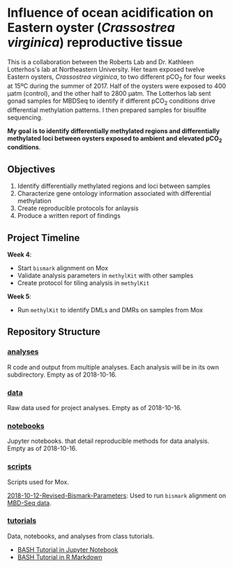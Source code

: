 # Influence of ocean acidification on Eastern oyster (*Crassostrea virginica*) reproductive tissue

This is a collaboration between the Roberts Lab and Dr. Kathleen Lotterhos's lab at Northeastern University. Her team exposed twelve Eastern oysters, *Crassostrea virginica*, to two different pCO<sub>2</sub> for four weeks at 15ºC during the summer of 2017. Half of the oysters were exposed to 400 µatm (control), and the other half to 2800 µatm. The Lotterhos lab sent gonad samples for MBDSeq to identify if different pCO<sub>2</sub> conditions drive differential methylation patterns. I then prepared samples for bisulfite sequencing.

**My goal is to identify differentially methylated regions and differentially methylated loci between oysters exposed to ambient and elevated pCO<sub>2</sub> conditions**.

## Objectives

1. Identify differentially methylated regions and loci between samples
2. Characterize gene ontology information associated with differential methylation
3. Create reproducible protocols for anlaysis
4. Produce a written report of findings

## Project Timeline

**Week 4**: 
- Start `bismark` alignment on Mox
- Validate analysis parameters in `methylKit` with other samples
- Create protocol for tiling analysis in `methylKit`

**Week 5**: 
- Run `methylKit` to identify DMLs and DMRs on samples from Mox

## Repository Structure

### [analyses](https://github.com/fish546-2018/yaamini-virginica/tree/master/analyses)

R code and output from multiple analyses. Each analysis will be in its own subdirectory. Empty as of 2018-10-16.

### [data](https://github.com/fish546-2018/yaamini-virginica/tree/master/data)

Raw data used for project analyses. Empty as of 2018-10-16.

### [notebooks](https://github.com/fish546-2018/yaamini-virginica/tree/master/notebooks)

Jupyter notebooks. that detail reproducible methods for data analysis. Empty as of 2018-10-16.

### [scripts](https://github.com/fish546-2018/yaamini-virginica/tree/master/scripts)

Scripts used for Mox.

[2018-10-12-Revised-Bismark-Parameters](https://github.com/fish546-2018/yaamini-virginica/blob/master/scripts/2018-10-12-Bismark-Revised-Parameters.sh): Used to run `bismark` alignment on [MBD-Seq data](http://owl.fish.washington.edu/Athaliana/20180411_trimgalore_10bp_Cvirginica_MBD/).

### [tutorials](https://github.com/fish546-2018/yaamini-virginica/tree/master/tutorials)

Data, notebooks, and analyses from class tutorials.

- [BASH Tutorial in Jupyter Notebook](https://github.com/fish546-2018/yaamini-virginica/tree/master/tutorials/2018-10-09-BLAST-Tutorial)
- [BASH Tutorial in R Markdown](https://github.com/fish546-2018/yaamini-virginica/tree/master/tutorials/2018-10-11-BLAST-Tutorial-in-RMarkdown)
